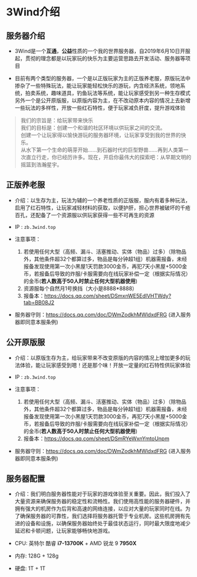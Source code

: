 # 3Wind介绍

## 服务器介绍

- 3Wind是一个**互通**，**公益**性质的一个我的世界服务器，自2019年6月10日开服起，贯彻的理念都是以玩家玩的快乐为主要运营思路去开发活动、服务器等项目

- 目前有两个类型的服务器，一个是以正版玩家为主的正版养老服，原版玩法中掺杂了一些特殊玩法，能让玩家能轻松快乐的游玩，内含经济系统，领地系统，拍卖系统，趣味道具，钓鱼玩法等系统，能让玩家感受到另一种生存模式  
    另外一个是公开原版服，以原版内容为主，在不改动原本内容的情况上去新增一些玩法的多样性，开放一些红石特性，便于玩家减负肝度，提升游戏体验

> 我们的宗旨是：给玩家带来快乐  
> 我们的目标是：创建一个和谐的社区环境以供玩家之间的交流。  
    创建一个让玩家得以愉快游玩的服务器环境，让玩家享受到我的世界的快乐。  
    从水下第一个生命的萌芽开始……到石器时代的巨型野兽……再到人类第一次直立行走，你已经历许多。现在，开启你最伟大的探索吧：从早期文明的摇篮到浩瀚星宇。

## 正版养老服

- 介绍：以生存为主，玩法为辅的一个养老性质的正版服，服内有着多种玩法，启用了红石特性，让玩家减轻材料的获取，以便护肝，担心世界被破坏的千疮百孔，还配备了一个资源服以供玩家获得一些不可再生的资源

- IP : `zb.3wind.top`

- 注意事项：
    1. 若使用任何大型（高频、漏斗、活塞推动、实体（物品）过多）（除物品外，其他条件超32个都算过多，物品是每分钟超1组）机器需报备，未经报备发现使用第一次小黑屋1天罚款3000金币，再犯7天小黑屋+5000金币，若报备后导致的炸服/卡服需要向在线玩家补偿一定（根据实际情况）的金币(**若人数高于50人时禁止任何大型机器使用**)
    2. 资源服每个自然月1号换挡（大小是8888*8888）
    3. 报备本：<https://docs.qq.com/sheet/DSmxnWE5EdlVHTWdy?tab=BB08J2>

- 服务器守则：<https://docs.qq.com/doc/DWmZodkhMWldxdFRG> (进入服务器即同意本服条例)

## 公开原版服

- 介绍：以原版生存为主，给玩家带来不改变原版的内容的情况上增加更多的玩法体验，能让玩家感受到嗯！还是那个味！开放一定量的红石特性供玩家体验

- IP : `zb.3wind.top`

- 注意事项：
    1. 若使用任何大型（高频、漏斗、活塞推动、实体（物品）过多）（除物品外，其他条件超32个都算过多，物品是每分钟超1组）机器需报备，未经报备发现使用第一次小黑屋1天罚款3000金币，再犯7天小黑屋+5000金币，若报备后导致的炸服/卡服需要向在线玩家补偿一定（根据实际情况）的金币(**若人数高于50人时禁止任何大型机器使用**)
    2. 报备本：<https://docs.qq.com/sheet/DSmRYeWxnYmtoUnpm>

- 服务器守则：<https://docs.qq.com/doc/DWmZodkhMWldxdFRG> (进入服务器即同意本服条例)

## 服务器配置

- 介绍：我们明白服务器性能对于玩家的游戏体验至关重要。因此，我们投入了大量资源来确保服务器的稳定性和流畅性。我们使用高性能的服务器硬件，并拥有强大的机房作为后背和高速的网络连接，以应对大量的玩家同时在线。为了确保服务器的可靠性，我们选择将服务器托管于专业机房。这些机房拥有先进的设备和设施，以确保服务器始终处于最佳状态运行，同时最大限度地减少延迟和卡顿问题，让玩家能够畅快地游戏。

- CPU: 英特尔 酷睿 **i7-13700K**  + AMD 锐龙 9 **7950X**

- 内存: 128G + 128g

- 硬盘: 1T + 1T

